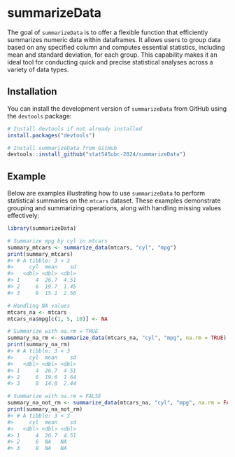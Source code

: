 
<!-- README.md is generated from README.Rmd. Please edit that file -->

# summarizeData

<!-- badges: start -->
<!-- badges: end -->

The goal of `summarizeData` is to offer a flexible function that
efficiently summarizes numeric data within dataframes. It allows users
to group data based on any specified column and computes essential
statistics, including mean and standard deviation, for each group. This
capability makes it an ideal tool for conducting quick and precise
statistical analyses across a variety of data types.

## Installation

You can install the development version of `summarizeData` from GitHub
using the `devtools` package:

``` r
# Install devtools if not already installed
install.packages("devtools")

# Install summarizeData from GitHub
devtools::install_github("stat545ubc-2024/summarizeData")
```

## Example

Below are examples illustrating how to use `summarizeData` to perform
statistical summaries on the `mtcars` dataset. These examples
demonstrate grouping and summarizing operations, along with handling
missing values effectively:

``` r
library(summarizeData)

# Summarize mpg by cyl in mtcars
summary_mtcars <- summarize_data(mtcars, "cyl", "mpg")
print(summary_mtcars)
#> # A tibble: 3 × 3
#>     cyl  mean    sd
#>   <dbl> <dbl> <dbl>
#> 1     4  26.7  4.51
#> 2     6  19.7  1.45
#> 3     8  15.1  2.56

# Handling NA values
mtcars_na <- mtcars
mtcars_na$mpg[c(1, 5, 10)] <- NA

# Summarize with na.rm = TRUE
summary_na_rm <- summarize_data(mtcars_na, "cyl", "mpg", na.rm = TRUE)
print(summary_na_rm)
#> # A tibble: 3 × 3
#>     cyl  mean    sd
#>   <dbl> <dbl> <dbl>
#> 1     4  26.7  4.51
#> 2     6  19.6  1.64
#> 3     8  14.8  2.44

# Summarize with na.rm = FALSE
summary_na_not_rm <- summarize_data(mtcars_na, "cyl", "mpg", na.rm = FALSE)
print(summary_na_not_rm)
#> # A tibble: 3 × 3
#>     cyl  mean    sd
#>   <dbl> <dbl> <dbl>
#> 1     4  26.7  4.51
#> 2     6  NA   NA   
#> 3     8  NA   NA
```

